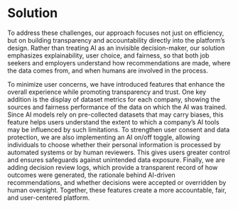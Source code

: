# Solution

To address these challenges, our approach focuses not just on efficiency, but on building transparency and accountability directly into the platform’s design. Rather than treating AI as an invisible decision-maker, our solution emphasizes explainability, user choice, and fairness, so that both job seekers and employers understand how recommendations are made, where the data comes from, and when humans are involved in the process.


To minimize user concerns, we have introduced features that enhance the overall experience while promoting transparency and trust. One key addition is the display of dataset metrics for each company, showing the sources and fairness performance of the data on which the AI was trained. Since AI models rely on pre-collected datasets that may carry biases, this feature helps users understand the extent to which a company’s AI tools may be influenced by such limitations. To strengthen user consent and data protection, we are also implementing an AI on/off toggle, allowing individuals to choose whether their personal information is processed by automated systems or by human reviewers. This gives users greater control and ensures safeguards against unintended data exposure. Finally, we are adding decision review logs, which provide a transparent record of how outcomes were generated, the rationale behind AI-driven recommendations, and whether decisions were accepted or overridden by human oversight. Together, these features create a more accountable, fair, and user-centered platform.

